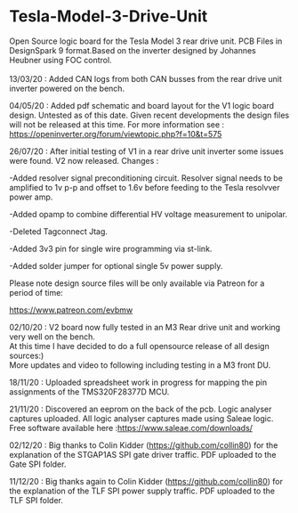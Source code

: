 # Tesla-Model-3-Drive-Unit
Open Source logic board for the Tesla Model 3 rear drive unit. PCB Files in DesignSpark 9 format.Based on the inverter designed by Johannes Heubner using FOC control.
<br>
<br>
13/03/20 : Added CAN logs from both CAN busses from the rear drive unit inverter powered on the bench.

04/05/20 : Added pdf schematic and board layout for the V1 logic board design. Untested as of this date. Given recent developments the design files will not be released at this time. For more information see : <br>
https://openinverter.org/forum/viewtopic.php?f=10&t=575


26/07/20 : After initial testing of V1 in a rear drive unit inverter some issues were found. V2 now released. Changes :

-Added resolver signal preconditioning circuit. Resolver signal needs to be amplified to 1v p-p and offset to 1.6v before feeding to the Tesla resolvver power amp.

-Added opamp to combine differential HV voltage measurement to unipolar.

-Deleted Tagconnect Jtag.

-Added 3v3 pin for single wire programming via st-link.

-Added solder jumper for optional single 5v power supply.


Please note design source files will be only available via Patreon for a period of time:

https://www.patreon.com/evbmw

02/10/20 : V2 board now fully tested in an M3 Rear drive unit and working very well on the bench.
<br>At this time I have decided to do a full opensource release of all design sources:)
<br>More updates and video to following including testing in a M3 front DU.

18/11/20 : Uploaded spreadsheet work in progress for mapping the pin assignments of the TMS320F28377D MCU.

21/11/20 : Discovered an eeprom on the back of the pcb. Logic analyser captures uploaded. All logic analyser captures made using Saleae logic. Free software available here :https://www.saleae.com/downloads/

02/12/20 : Big thanks to Colin Kidder (https://github.com/collin80) for the explanation of the STGAP1AS SPI gate driver traffic. PDF uploaded to the Gate SPI folder.

11/12/20 : Big thanks again to Colin Kidder (https://github.com/collin80) for the explanation of the TLF SPI power supply traffic. PDF uploaded to the TLF SPI folder.
